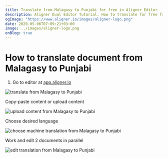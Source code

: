 ```yaml
---
title: Translate from Malagasy to Punjabi for free in Aligner Editor
description: Aligner Dual Editor Tutorial. How to translate for free from Malagasy to Punjabi. Aligner is multilingual document management platform. 
ogImage: "https://www.aligner.io/images/aligner-logo.png"
date: 2020-05-06T07:09:21+03:00
image: ../images/aligner-logo.png
onBlog: true
---
```


# How to translate document from Malagasy to Punjabi

1. Go to editor at [app.aligner.io](https://app.aligner.io "Aligner App web page")

![translate from Malagasy to Punjabi](../aligner-blank-editor.png "translate from Malagasy to Punjabi")

Copy-paste content or upload content

![upload content from Malagasy to Punjabi](../aligner-uploaded-document.png "upload content from Malagasy to Punjabi")

Choose desired language

![choose machine translation from Malagasy to Punjabi](../aligner-language-dropdown.png "choose machine translation from Malagasy to Punjabi")

Work and edit 2 documents in parallel

![edit translation from Malagasy to Punjabi](../aligner-double-sitded-editor.png "edit translation from Malagasy to Punjabi")

